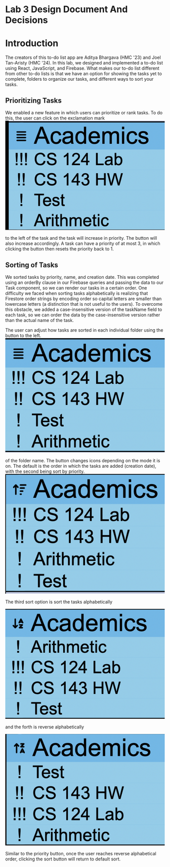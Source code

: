 # Lab 3 Design Document And Decisions

# Introduction
The creators of this to-do list app are Aditya Bhargava (HMC '23) and Joel Tan-Aristy (HMC '24). In this lab, 
we designed and implemented a to-do list using React, JavaScript, and Firebase. What makes our to-do list different
from other to-do lists is that we have an option for showing the tasks yet to complete, folders to organize
our tasks, and different ways to sort your tasks.  

## Prioritizing Tasks
We enabled a new feature in which users can prioritize or rank tasks. To do this, the user can click on the exclamation 
mark ![button](priorityBtn.png) 

to the left of the task and the task will increase in priority. The button will also 
increase accordingly. A task can have a priority of at most 3, in which clicking the button then resets the priority 
back to 1. 

## Sorting of Tasks
We sorted tasks by priority, name, and creation date. This was completed using an orderBy clause in our Firebase queries
and passing the data to our Task component, so we can render our tasks in a certain order. One difficulty we faced when 
sorting tasks alphabetically is realizing that Firestore order strings by encoding order so capital letters are smaller than
lowercase letters (a distinction that is not useful to the users). To overcome this obstacle, we added a case-insensitive version of the 
taskName field to each task, so we can order the data by the case-insensitive version rather than the actual name of the task.  

The user can adjust how tasks are sorted in each individual folder using the button to the left. ![left](unsorted.png) 

of the folder name. The button changes icons depending on the mode it is on. The default is the order in which the tasks are 
added (creation date), with the second being sort by priority.
![priority](prioritySort.png)

The third sort option is sort the tasks alphabetically

![alphabetically](nameSort.png) 

and the forth is reverse alphabetically

![alphabeticallly](reverseNameSort.png)

Similar to the priority button, once the user reaches reverse alphabetical order, clicking the sort button will return 
to default sort.


